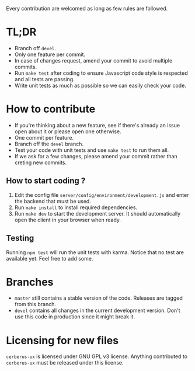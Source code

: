 Every contribution are welcomed as long as few rules are followed.

# TL;DR

- Branch off `devel`.
- Only one feature per commit.
- In case of changes request, amend your commit to avoid multiple commits.
- Run `make test` after coding to ensure Javascript code style is respected
and all tests are passing.
- Write unit tests as much as possible so we can easily check your code.

# How to contribute

- If you're thinking about a new feature, see if there's already an issue open
about it or please open one otherwise.
- One commit per feature.
- Branch off the `devel` branch.
- Test your code with unit tests and use `make test` to run them all.
- If we ask for a few changes, please amend your commit rather than creting new
commits.

## How to start coding ?

1. Edit the config file `server/config/environment/development.js` and enter
the backend that must be used.
2. Run `make install` to install required dependencies.
3. Run `make dev` to start the development server. It should automatically open
the client in your browser when ready.

## Testing

Running `npm test` will run the unit tests with karma.
Notice that no test are available yet. Feel free to add some.

# Branches

- `master` still contains a stable version of the code. Releases are tagged
from this branch.
- `devel` contains all changes in the current development version. Don't use
this code in production since it might break it.

# Licensing for new files

`cerberus-ux` is licensed under GNU GPL v3 license. Anything
contributed to `cerberus-ux` must be released under this license.
